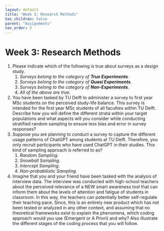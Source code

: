 ```yaml
---
layout: default
title: "Week 3: Research Methods"
has_children: false
parent: "Assignments"
nav_order: 3
---
```


# Week 3: Research Methods

1.  Please indicate which of the following is true about surveys as a design study.
    1.  _Surveys belong to the category of **True Experiments**._
    2.  _Surveys belong to the category of **Quasi Experiments**._
    3.  _Surveys belong to the category of **Non-Experiments**._
    4.  _All of the above are true._ <!--- Correct. --->
2.  You have been tasked by TU Delft to administer a survey to first year MSc students on the perceived study-life balance. This survey is intended for the first year MSc students of all faculties within TU Delft. Describe how you will define the different strata within your target populations and what aspects will you consider while conducting stratified random sampling to ensure less bias and error in survey responses?
3.  Suppose you are planning to conduct a survey to capture the different usage patterns of ChatGPT among students at TU Delft. Therefore, you only recruit participants who have used ChatGPT in their studies. This kind of sampling approach is referred to as?
    1.  _Random Sampling._
    2.  _Snowball Sampling._
    3.  _Intercept Sampling._ <!--- Correct. --->
    4.  _Non-probabilistic Sampling._
4.  Imagine that you and your friend have been tasked with the analysis of interview data. The interview was conducted with high-school teachers about the perceived relevance of a NEW smart awareness tool that can inform them about the levels of attention and fatigue of students in classroom. In this way, the teachers can potentially better self-regulate their teaching pace. Since, this is an entirely new product which has not been tested or analyzed in any other context, and assuming that no theoretical frameworks exist to explain the phenomena, which coding approach would you use (Emergent or A Priori) and why? Also illustrate the different stages of the coding process that you will follow.